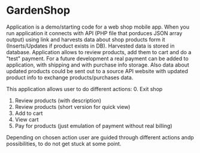 # GardenShop
Application is a demo/starting code for a web shop mobile app. 
When you run application it connects with API (PHP file that porduces JSON array output) using link and harvests data about shop products form it (Inserts/Updates if product exists in DB). Harvested data is stored in database. Application allows to review products, add them to cart and do a "test" payment. 
For a future development a real payment can be added to application, with shipping and with purchase info storage. Also data about updated products could be sent out to a source API website with updated product info to exchange products/purchases data.

This application allows user to do different actions:
0. Exit shop
1. Review products (with description)
2. Review products (short version for quick view)
3. Add to cart
4. View cart
5. Pay for products (just emulation of payment without real billing)

Depending on chosen action user are guided through different actions andp possibilities, to do not get stuck at some point.
